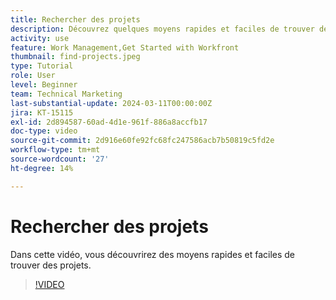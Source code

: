 ```yaml
---
title: Rechercher des projets
description: Découvrez quelques moyens rapides et faciles de trouver des projets.
activity: use
feature: Work Management,Get Started with Workfront
thumbnail: find-projects.jpeg
type: Tutorial
role: User
level: Beginner
team: Technical Marketing
last-substantial-update: 2024-03-11T00:00:00Z
jira: KT-15115
exl-id: 2d894587-60ad-4d1e-961f-886a8accfb17
doc-type: video
source-git-commit: 2d916e60fe92fc68fc247586acb7b50819c5fd2e
workflow-type: tm+mt
source-wordcount: '27'
ht-degree: 14%

---
```


# Rechercher des projets

Dans cette vidéo, vous découvrirez des moyens rapides et faciles de trouver des projets.

>[!VIDEO](https://video.tv.adobe.com/v/3427788/?quality=12&learn=on)

